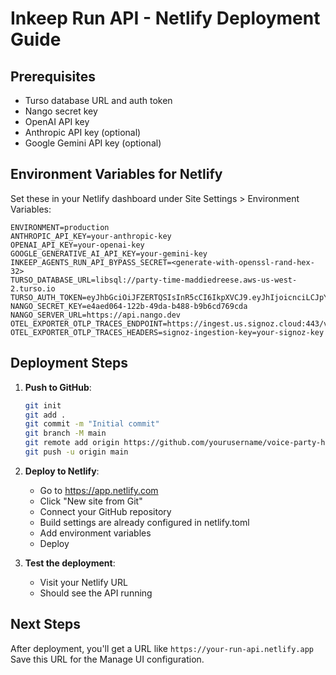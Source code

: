 # Inkeep Run API - Netlify Deployment Guide

## Prerequisites
- Turso database URL and auth token
- Nango secret key
- OpenAI API key
- Anthropic API key (optional)
- Google Gemini API key (optional)

## Environment Variables for Netlify

Set these in your Netlify dashboard under Site Settings > Environment Variables:

```
ENVIRONMENT=production
ANTHROPIC_API_KEY=your-anthropic-key
OPENAI_API_KEY=your-openai-key
GOOGLE_GENERATIVE_AI_API_KEY=your-gemini-key
INKEEP_AGENTS_RUN_API_BYPASS_SECRET=<generate-with-openssl-rand-hex-32>
TURSO_DATABASE_URL=libsql://party-time-maddiedreese.aws-us-west-2.turso.io
TURSO_AUTH_TOKEN=eyJhbGciOiJFZERTQSIsInR5cCI6IkpXVCJ9.eyJhIjoicnciLCJpYXQiOjE3NTkyNzY2NDYsImlkIjoiNDM0YzIyYjktY2NkMi00NWE5LWI3YjctOTZjZDAzZjM2YTAxIiwicmlkIjoiMDAwNjNkOTYtYTAxZi00ODRjLTk1MDctYzBkYmIxYTQ4MDUzIn0.-1zsr0K3Y_698fyNmDLae5IyQjahRzgo5mDz3NcPcbNM3PMxkxXjTWZPpU0aO0sLFH6zxDiAWLjkP0tqf_yqAQ
NANGO_SECRET_KEY=e4aed064-122b-49da-b488-b9b6cd769cda
NANGO_SERVER_URL=https://api.nango.dev
OTEL_EXPORTER_OTLP_TRACES_ENDPOINT=https://ingest.us.signoz.cloud:443/v1/traces
OTEL_EXPORTER_OTLP_TRACES_HEADERS=signoz-ingestion-key=your-signoz-key
```

## Deployment Steps

1. **Push to GitHub**:
   ```bash
   git init
   git add .
   git commit -m "Initial commit"
   git branch -M main
   git remote add origin https://github.com/yourusername/voice-party-host-inkeep-run-api.git
   git push -u origin main
   ```

2. **Deploy to Netlify**:
   - Go to https://app.netlify.com
   - Click "New site from Git"
   - Connect your GitHub repository
   - Build settings are already configured in netlify.toml
   - Add environment variables
   - Deploy

3. **Test the deployment**:
   - Visit your Netlify URL
   - Should see the API running

## Next Steps
After deployment, you'll get a URL like `https://your-run-api.netlify.app`
Save this URL for the Manage UI configuration.
